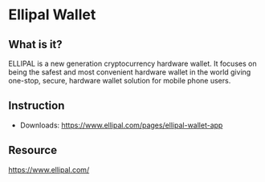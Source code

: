 # Ellipal Wallet

## What is it?
 ELLIPAL is a new generation cryptocurrency hardware wallet. It focuses on being the safest and most convenient hardware wallet in the world giving one-stop, secure, hardware wallet solution for mobile phone users.

## Instruction

* Downloads: https://www.ellipal.com/pages/ellipal-wallet-app

## Resource

https://www.ellipal.com/
